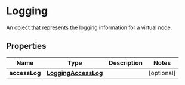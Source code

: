 

# Logging

An object that represents the logging information for a virtual node.

## Properties

| Name | Type | Description | Notes |
|------------ | ------------- | ------------- | -------------|
|**accessLog** | [**LoggingAccessLog**](LoggingAccessLog.md) |  |  [optional] |



